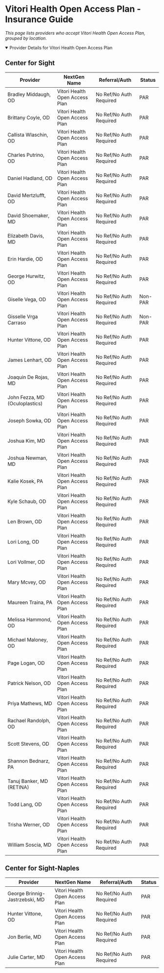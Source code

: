 # Vitori Health Open Access Plan - Insurance Guide

*This page lists providers who accept Vitori Health Open Access Plan, grouped by location.*

<details open><summary>Provider Details for Vitori Health Open Access Plan</summary>

## Center for Sight

| Provider | NextGen Name | Referral/Auth | Status |
|----------|-------------|--------------|--------|
| Bradley Middaugh, OD | Vitori Health Open Access Plan | No Ref/No Auth Required | PAR |
| Brittany Coyle, OD | Vitori Health Open Access Plan | No Ref/No Auth Required | PAR |
| Callista Wlaschin, OD | Vitori Health Open Access Plan | No Ref/No Auth Required | PAR |
| Charles Putrino, OD | Vitori Health Open Access Plan | No Ref/No Auth Required | PAR |
| Daniel Hadland, OD | Vitori Health Open Access Plan | No Ref/No Auth Required | PAR |
| David Mertzlufft, OD | Vitori Health Open Access Plan | No Ref/No Auth Required | PAR |
| David Shoemaker, MD | Vitori Health Open Access Plan | No Ref/No Auth Required | PAR |
| Elizabeth Davis, MD | Vitori Health Open Access Plan | No Ref/No Auth Required | PAR |
| Erin Hardie, OD | Vitori Health Open Access Plan | No Ref/No Auth Required | PAR |
| George Hurwitz, OD | Vitori Health Open Access Plan | No Ref/No Auth Required | PAR |
| Giselle Vega, OD | Vitori Health Open Access Plan | No Ref/No Auth Required | Non-PAR |
| Gisselle Vrga Carraso | Vitori Health Open Access Plan | No Ref/No Auth Required | Non-PAR |
| Hunter Vittone, OD | Vitori Health Open Access Plan | No Ref/No Auth Required | PAR |
| James Lenhart, OD | Vitori Health Open Access Plan | No Ref/No Auth Required | PAR |
| Joaquin De Rojas, MD | Vitori Health Open Access Plan | No Ref/No Auth Required | PAR |
| John Fezza, MD (Oculoplastics) | Vitori Health Open Access Plan | No Ref/No Auth Required | PAR |
| Joseph Sowka, OD | Vitori Health Open Access Plan | No Ref/No Auth Required | PAR |
| Joshua Kim, MD | Vitori Health Open Access Plan | No Ref/No Auth Required | PAR |
| Joshua Newman, MD | Vitori Health Open Access Plan | No Ref/No Auth Required | PAR |
| Kalie Kosek, PA | Vitori Health Open Access Plan | No Ref/No Auth Required | PAR |
| Kyle Schaub, OD | Vitori Health Open Access Plan | No Ref/No Auth Required | PAR |
| Len Brown, OD | Vitori Health Open Access Plan | No Ref/No Auth Required | PAR |
| Lori Long, OD | Vitori Health Open Access Plan | No Ref/No Auth Required | PAR |
| Lori Vollmer, OD | Vitori Health Open Access Plan | No Ref/No Auth Required | PAR |
| Mary Mcvey, OD | Vitori Health Open Access Plan | No Ref/No Auth Required | PAR |
| Maureen Traina, PA | Vitori Health Open Access Plan | No Ref/No Auth Required | PAR |
| Melissa Hammond, OD | Vitori Health Open Access Plan | No Ref/No Auth Required | PAR |
| Michael Maloney, OD | Vitori Health Open Access Plan | No Ref/No Auth Required | PAR |
| Page Logan, OD | Vitori Health Open Access Plan | No Ref/No Auth Required | PAR |
| Patrick Nelson, OD | Vitori Health Open Access Plan | No Ref/No Auth Required | PAR |
| Priya Mathews, MD | Vitori Health Open Access Plan | No Ref/No Auth Required | PAR |
| Rachael Randolph, OD | Vitori Health Open Access Plan | No Ref/No Auth Required | PAR |
| Scott Stevens, OD | Vitori Health Open Access Plan | No Ref/No Auth Required | PAR |
| Shannon Bednarz, PA | Vitori Health Open Access Plan | No Ref/No Auth Required | PAR |
| Tanuj Banker, MD (RETINA) | Vitori Health Open Access Plan | No Ref/No Auth Required | PAR |
| Todd Lang, OD | Vitori Health Open Access Plan | No Ref/No Auth Required | PAR |
| Trisha Werner, OD | Vitori Health Open Access Plan | No Ref/No Auth Required | PAR |
| William Soscia, MD | Vitori Health Open Access Plan | No Ref/No Auth Required | PAR |

## Center for Sight-Naples

| Provider | NextGen Name | Referral/Auth | Status |
|----------|-------------|--------------|--------|
| George Brinnig-Jastrzebski, MD | Vitori Health Open Access Plan | No Ref/No Auth Required | PAR |
| Hunter Vittone, OD | Vitori Health Open Access Plan | No Ref/No Auth Required | PAR |
| Jon Berlie, MD | Vitori Health Open Access Plan | No Ref/No Auth Required | PAR |
| Julie Carter, MD | Vitori Health Open Access Plan | No Ref/No Auth Required | PAR |

</details>


